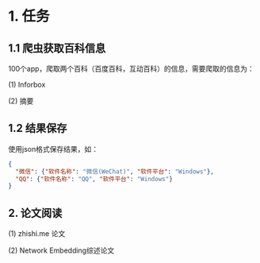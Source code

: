 # 1. 任务

## 1.1 爬虫获取百科信息
100个app，爬取两个百科（百度百科，互动百科）的信息，需要爬取的信息为：

(1) Inforbox

(2) 摘要

## 1.2 结果保存
使用json格式保存结果，如：
```json
{
  "微信": {"软件名称": "微信(WeChat)", "软件平台": "Windows"},
  "QQ": {"软件名称": "QQ", "软件平台": "Windows"}
}
```


## 2. 论文阅读

(1) zhishi.me 论文

(2) Network Embedding综述论文